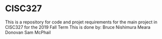 # CISC327
This is a repository for code and projet requirements for the main project in CISC327 for the 2019 Fall Term
This is done by:
Bruce Nishimura
Meara Donovan
Sam McPhail
